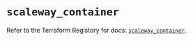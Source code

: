 # `scaleway_container`

Refer to the Terraform Registory for docs: [`scaleway_container`](https://www.terraform.io/docs/providers/scaleway/r/container).
